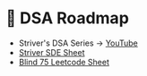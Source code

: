 # 🧩 DSA Roadmap
- Striver's DSA Series → [YouTube](https://www.youtube.com/@takeUforward)
- [Striver SDE Sheet](https://takeuforward.org/interviews/strivers-sde-sheet-top-coding-interview-problems/)
- [Blind 75 Leetcode Sheet](https://leetcode.com/discuss/general-discussion/460599/blind-75-leetcode-questions)


